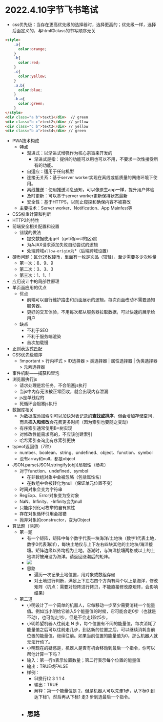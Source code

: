 #  2022.4.10字节飞书笔试

- css优先级：当存在更高优先级的选择器时，选择更高的；优先级一样，选择后面定义的，与html中class的书写顺序无关

```html
<style>
	.a{
	  color:orange;
	}
	.b{
	  color:red;
	}
	.c{
	  color:yellow;
	}
	.a.b{
	  color:blue;
	}
	.b.a{
	  color:green;
	}
</style>
<div class="a b">text1</div>  // green
<div class="b c">text2</div> // yellow
<div class="c b">text3</div> // yellow
<div class="b a">text4</div> // green
```

- PWA技术构成
	- 特点
		- 渐进式：以渐进式增强作为核心宗旨来开发的
			- 渐进式是指：提供的功能可以用也可以不用，不要求一次性接受所有的功能。
		- 自适应：适用于任何机型
		- 连接无关系：基于server worker实现在离线或低质量的网络环境下使用。
		- 离线推送：使用推送消息通知，可以像原生app一样，提升用户体验
		- 及时更新：可以基于server worker更新保持状态最新
		- 安全性：基于HTTPS，以防止窥探和确保内容不被篡改
	- 主要技术：Server worker、Notification、App Mainfest等
- CSS权重计算和判断
- HTTP2的特性
- 前端安全相关配置和设置
	- 错误的做法
		- 提交数据使用get（get和post的区别）
		- 为AJAX请求添加失败自动尝试的逻辑
		- 处理跨域`allow-origin`为*（后端跨域设置）
- 硬币问题：区分26枚硬币，里面有一枚是次品（较轻），至少需要多少次称量
	- 第一次：8、9、9
	- 第二次：3、3、3
	- 第三次：1、1、1
- 应用设计中的局部性原理
- 单页面应用的优点
	- 优点
		- 前端可以自行维护路由和页面展示的逻辑，每次页面改动不需要通知服务器。
		- 更好的交互体验，不用每次都从服务器拉取数据，可以快速的展示给用户
	- 缺点
		- 不利于SEO
		- 不利于服务端渲染
		- 首次加载慢
- 正则表达式匹配
- CSS优先级顺序
	- !important > 行内样式 > ID选择器 > 类选择器 | 属性选择器 | 伪类选择器 > 元素选择器
- 事件机制——捕获和冒泡
- 浏览器执行js
	- 请求处理是宏任务，不会阻塞js执行
	- 当js中内存无法被正常回收，就会出现内存泄漏
	- js是单线程的
	- 死循环会阻塞js执行
- 数据库相关
	- 为数据库添加索引可以加快对表记录的**查找或排序**，但会增加存储空间，而且**插入和修改**会花费更多时间（因为索引也要随之变动）
	- 有序索引通常使用B+树实现
	- 对修改性能需求高的，不应该创建索引
	- 哈希索引查询比有序索引更快
- typeof返回值（7种）
	- number、boolean、string、undefined、object、function、symbol
	- 没有array和null，都是object
- JSON.parse(JSON.stringify(obj))局限性（[参考](https://github.com/Yuanfang-fe/Blog-X/issues/14)）
	- 对于function、undefined、symbol
		- 在非数组对象中会被忽略（包括属性名）
		- 在数组中会被转化为null（保证单元位置不变）
	- 时间对象会变为字符串
	- RegExp、Error对象变为空对象
	- NaN、Infinity、-Infinity变为null
	- 只能序列化可枚举的自有属性
	- 存在对象循环引用会报错
	- 抛弃对象的constructor，变为Object
- 算法题（两道）
	- 第一题
		- 有一个矩阵，矩阵中每个数字代表一块海洋/土地块（数字1代表土地，数字0代表海洋），每块土地仅与上下左右四块其他的土地块/海洋接壤。矩阵边缘以外均视为土地。涨潮时，与海洋接壤两格或以上的土地块将被淹没为海洋。请返回涨潮后的矩阵。
		- ![](https://cdn.jsdelivr.net/gh/Merlin218/image-storage/picGo/202204131732419.png)
		- 思路
			- 遍历一次记录土地位置，用对象或数组存储
			- 对土地进行判断，满足上下左右四个方向有两个以上是海洋，修改矩阵（坑点：需要对矩阵进行拷贝，不能直接修改原矩阵，会影响结果）
	- 第二道
		- 小明设计了一个简单的机器人，它每移动一步至少需要消耗一个能量值。例如当小明给它输入5个能量值的时候，它可能会走0步（也就是不动），也可能走1步，但是不会走超过5步。
		- 小明希望机器人往前走 N 步，每个位置有不同的能量值，每次消耗了能量值之后可以往前走几步，到达新的位置之后。可以继续消耗当前位置的能量值。继续往前。如果当前位置的能量值为0，那么机器人就无法行动了。
		- 小明现在的疑惑是，机器人是否有机会移动到最后一个指令，你可以帮他计算一下吗？
		- 输入：第一行n表示位置数量；第二行表示每个位置的能量值
		- 输出：TRUE或FALSE
		- 样例：
			- 5(换行)2 3 1 1 4
			- 输出：TRUE
			- 解释：第一个能量位是 2，但是机器人可以先走1步，从下标0 到达下标1，然后再从下标1 走3 步到选最后一个指令。
		- 思路
			- 
